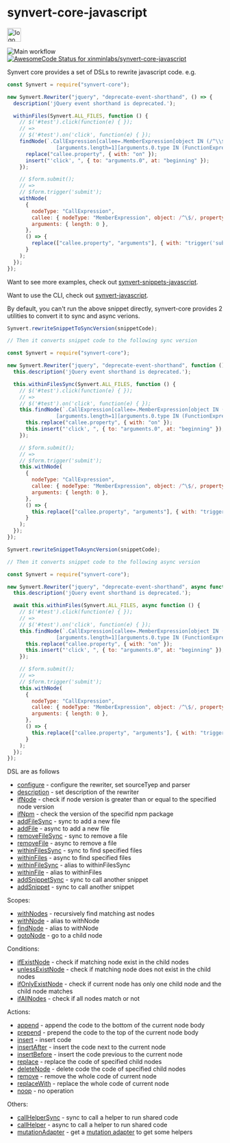  # synvert-core-javascript

<img src="https://synvert.net/img/logo_96.png" alt="logo" width="32" height="32" />

![Main workflow](https://github.com/xinminlabs/synvert-core-javascript/actions/workflows/main.yml/badge.svg)
[![AwesomeCode Status for xinminlabs/synvert-core-javascript](https://awesomecode.io/projects/24366d99-29b2-407f-a7b8-9773e59f8cd0/status)](https://awesomecode.io/repos/xinminlabs/synvert-core-javascript)

Synvert core provides a set of DSLs to rewrite javascript code. e.g.

```javascript
const Synvert = require("synvert-core");

new Synvert.Rewriter("jquery", "deprecate-event-shorthand", () => {
  description('jQuery event shorthand is deprecated.');

  withinFiles(Synvert.ALL_FILES, function () {
    // $('#test').click(function(e) { });
    // =>
    // $('#test').on('click', function(e) { });
    findNode(`.CallExpression[callee=.MemberExpression[object IN (/^\\$/ /^jQuery/)][property=click]]
                [arguments.length=1][arguments.0.type IN (FunctionExpression ArrowFunctionExpression)]`, () => {
      replace("callee.property", { with: "on" });
      insert("'click', ", { to: "arguments.0", at: "beginning" });
    });

    // $form.submit();
    // =>
    // $form.trigger('submit');
    withNode(
      {
        nodeType: "CallExpression",
        callee: { nodeType: "MemberExpression", object: /^\$/, property: 'submit' },
        arguments: { length: 0 },
      },
      () => {
        replace(["callee.property", "arguments"], { with: "trigger('submit')" });
      }
    );
  });
});
```

Want to see more examples, check out [synvert-snippets-javascript](https://github.com/xinminlabs/synvert-snippets-javascript).

Want to use the CLI, check out [synvert-javascript](https://github.com/xinminlabs/synvert-javascript).

By default, you can't run the above snippet directly, synvert-core provides 2 utilities to convert it to sync and async verions.

```javascript
Synvert.rewriteSnippetToSyncVersion(snippetCode);

// Then it converts snippet code to the following sync version

const Synvert = require("synvert-core");

new Synvert.Rewriter("jquery", "deprecate-event-shorthand", function () {
  this.description('jQuery event shorthand is deprecated.');

  this.withinFilesSync(Synvert.ALL_FILES, function () {
    // $('#test').click(function(e) { });
    // =>
    // $('#test').on('click', function(e) { });
    this.findNode(`.CallExpression[callee=.MemberExpression[object IN (/^\\$/ /^jQuery/)][property=click]]
                [arguments.length=1][arguments.0.type IN (FunctionExpression ArrowFunctionExpression)]`, () => {
      this.replace("callee.property", { with: "on" });
      this.insert("'click', ", { to: "arguments.0", at: "beginning" });
    });

    // $form.submit();
    // =>
    // $form.trigger('submit');
    this.withNode(
      {
        nodeType: "CallExpression",
        callee: { nodeType: "MemberExpression", object: /^\$/, property: 'submit' },
        arguments: { length: 0 },
      },
      () => {
        this.replace(["callee.property", "arguments"], { with: "trigger('submit')" });
      }
    );
  });
});
```

```javascript
Synvert.rewriteSnippetToAsyncVersion(snippetCode);

// Then it converts snippet code to the following async version

const Synvert = require("synvert-core");

new Synvert.Rewriter("jquery", "deprecate-event-shorthand", async function () {
  this.description('jQuery event shorthand is deprecated.');

  await this.withinFiles(Synvert.ALL_FILES, async function () {
    // $('#test').click(function(e) { });
    // =>
    // $('#test').on('click', function(e) { });
    this.findNode(`.CallExpression[callee=.MemberExpression[object IN (/^\\$/ /^jQuery/)][property=click]]
                [arguments.length=1][arguments.0.type IN (FunctionExpression ArrowFunctionExpression)]`, () => {
      this.replace("callee.property", { with: "on" });
      this.insert("'click', ", { to: "arguments.0", at: "beginning" });
    });

    // $form.submit();
    // =>
    // $form.trigger('submit');
    this.withNode(
      {
        nodeType: "CallExpression",
        callee: { nodeType: "MemberExpression", object: /^\$/, property: 'submit' },
        arguments: { length: 0 },
      },
      () => {
        this.replace(["callee.property", "arguments"], { with: "trigger('submit')" });
      }
    );
  });
});
```

DSL are as follows

* [configure](./Rewriter.html#configure) - configure the rewriter, set sourceTyep and parser
* [description](./Rewriter.html#description) - set description of the rewriter
* [ifNode](./Rewriter.html#ifNode) - check if node version is greater than or equal to the specified node version
* [ifNpm](./Rewriter.html#ifNpm) - check the version of the specifid npm package
* [addFileSync](./Rewriter.html#addFileSync) - sync to add a new file
* [addFile](./Rewriter.html#addFile) - async to add a new file
* [removeFileSync](./Rewriter.html#removeFileSync) - sync to remove a file
* [removeFile](./Rewriter.html#removeFile) - async to remove a file
* [withinFilesSync](./Rewriter.html#withinFiles) - sync to find specified files
* [withinFiles](./Rewriter.html#withinFiles) - async to find specified files
* [withinFileSync](./Rewriter.html#withinFile) - alias to withinFilesSync
* [withinFile](./Rewriter.html#withinFile) - alias to withinFiles
* [addSnippetSync](./Rewriter.html#addSnippetSync) - sync to call another snippet
* [addSnippet](./Rewriter.html#addSnippet) - sync to call another snippet

Scopes:

* [withNodes](./Instance.html#withNodes) - recursively find matching ast nodes
* [withNode](./Instance.html#withNode) - alias to withNode
* [findNode](./Instance.html#findNode) - alias to withNode
* [gotoNode](./Instance.html#gotoNode) - go to a child node

Conditions:

* [ifExistNode](./Instance.html#ifExistNode) - check if matching node exist in the child nodes
* [unlessExistNode](./Instance.html#unlessExistNode) - check if matching node does not exist in the child nodes
* [ifOnlyExistNode](./Instance.html#ifOnlyExistNode) - check if current node has only one child node and the child node matches
* [ifAllNodes](./Instance.html#ifAlNodes) - check if all nodes match or not

Actions:

* [append](./Instance.html#append) - append the code to the bottom of the current node body
* [prepend](./Instance.html#prepend) - prepend the code to the top of the current node body
* [insert](./Instance.html#insert) - insert code
* [insertAfter](./Instance.html#insertAfter) - insert the code next to the current node
* [insertBefore](./Instance.html#insertBefore) - insert the code previous to the current node
* [replace](./Instance.html#replace) - replace the code of specified child nodes
* [deleteNode](./Instance#deleteNode) - delete code the code of specified child nodes
* [remove](./Instance.html#remove) - remove the whole code of current node
* [replaceWith](./Instance.html#replaceWith) - replace the whole code of current node
* [noop](./Instance.html#noop) - no operation

Others:

* [callHelperSync](./Instance.html#callHelperSync) - sync to call a helper to run shared code
* [callHelper](./Instance.html#callHelper) - async to call a helper to run shared code
* [mutationAdapter](./Instance.html#mutationAdapter) - get a [mutation adapter](https://github.com/xinminlabs/node-mutation-javascript/blob/main/src/adapter.ts) to get some helpers